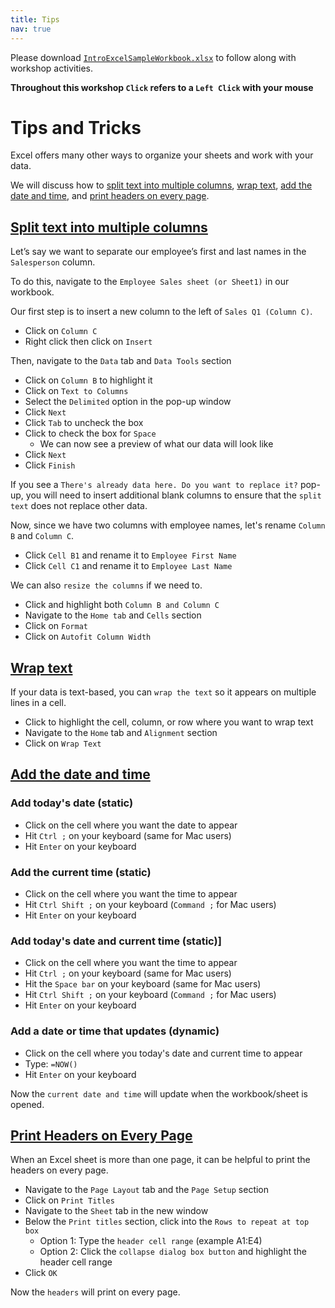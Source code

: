 ```yaml
---
title: Tips
nav: true
---
```

Please download <a href="images/IntroExcelSampleWorkbook.xlsx" target="_blank">`IntroExcelSampleWorkbook.xlsx`</a> to follow along with workshop activities.

**Throughout this workshop `Click` refers to a `Left Click` with your mouse**

# Tips and Tricks

Excel offers many other ways to organize your sheets and work with your data.

We will discuss how to [split text into multiple columns](#split-text-into-multiple-columns), [wrap text](#wrap-text), [add the date and time](#add-the-date-and-time), and [print headers on every page](#print-headers-on-every-page).

## [Split text into multiple columns](#split-text-into-multiple-columns)

Let’s say we want to separate our employee’s first and last names in the `Salesperson` column.

To do this, navigate to the `Employee Sales sheet (or Sheet1)` in our workbook.

Our first step is to insert a new column to the left of `Sales Q1 (Column C)`.
* Click on `Column C`
* Right click then click on `Insert`

Then, navigate to the `Data` tab and `Data Tools` section
* Click on `Column B` to highlight it
* Click on `Text to Columns`
* Select the `Delimited` option in the pop-up window
* Click `Next`
* Click `Tab` to uncheck the box
* Click to check the box for `Space`
  * We can now see a preview of what our data will look like
* Click `Next`
* Click `Finish`

If you see a `There's already data here. Do you want to replace it?` pop-up, you will need to insert additional blank columns to ensure that the `split text` does not replace other data.

Now, since we have two columns with employee names, let's rename `Column B` and `Column C`.
* Click `Cell B1` and rename it to `Employee First Name`
* Click `Cell C1` and rename it to `Employee Last Name`

We can also `resize the columns` if we need to.
* Click and highlight both `Column B and Column C`
* Navigate to the `Home tab` and `Cells` section
* Click on `Format`
* Click on `Autofit Column Width`

## [Wrap text](#wrap-text)
If your data is text-based, you can `wrap the text` so it appears on multiple lines in a cell.
* Click to highlight the cell, column, or row where you want to wrap text
* Navigate to the `Home` tab and `Alignment` section
* Click on `Wrap Text`

## [Add the date and time](#add-the-date-and-time)
### Add today's date (static)
* Click on the cell where you want the date to appear
* Hit `Ctrl ;` on your keyboard (same for Mac users)
* Hit `Enter` on your keyboard

### Add the current time (static)
* Click on the cell where you want the time to appear
* Hit `Ctrl Shift ;` on your keyboard (`Command ;` for Mac users)
* Hit `Enter` on your keyboard

### Add today's date and current time (static)]
* Click on the cell where you want the time to appear
* Hit `Ctrl ;` on your keyboard (same for Mac users)
* Hit the `Space bar` on your keyboard (same for Mac users)
* Hit `Ctrl Shift ;` on your keyboard (`Command ;` for Mac users)
* Hit `Enter` on your keyboard

### Add a date or time that updates (dynamic)
* Click on the cell where you today's date and current time to appear
* Type: `=NOW()`
* Hit `Enter` on your keyboard

Now the `current date and time` will update when the workbook/sheet is opened.

## [Print Headers on Every Page](#print-headers-on-every-page)
When an Excel sheet is more than one page, it can be helpful to print the headers on every page.
* Navigate to the `Page Layout` tab and the `Page Setup` section
* Click on `Print Titles`
* Navigate to the `Sheet` tab in the new window
* Below the `Print titles` section, click into the `Rows to repeat at top box`
  * Option 1: Type the `header cell range` (example A1:E4)
  * Option 2: Click the `collapse dialog box button` and highlight the header cell range
* Click `OK`

Now the `headers` will print on every page.
